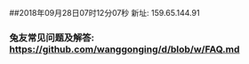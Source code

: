 ##2018年09月28日07时12分07秒 新址: 159.65.144.91
### 兔友常见问题及解答: https://github.com/wanggonging/d/blob/w/FAQ.md
